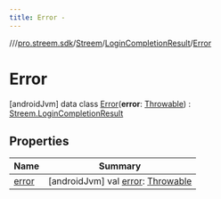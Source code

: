 ```yaml
---
title: Error -
---
```

//[<root>](../../../../../index.md)/[pro.streem.sdk](../../../index.md)/[Streem](../../index.md)/[LoginCompletionResult](../index.md)/[Error](index.md)



# Error  
 [androidJvm] data class [Error](index.md)(**error**: [Throwable](https://kotlinlang.org/api/latest/jvm/stdlib/kotlin/-throwable/index.html)) : [Streem.LoginCompletionResult](../index.md)   


## Properties  
  
|  Name |  Summary | 
|---|---|
| <a name="pro.streem.sdk/Streem.LoginCompletionResult.Error/error/#/PointingToDeclaration/"></a>[error](error.md)| <a name="pro.streem.sdk/Streem.LoginCompletionResult.Error/error/#/PointingToDeclaration/"></a> [androidJvm] val [error](error.md): [Throwable](https://kotlinlang.org/api/latest/jvm/stdlib/kotlin/-throwable/index.html)   <br>|

